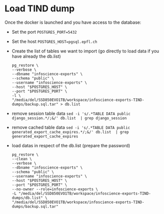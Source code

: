 # Load TIND dump

Once the docker is launched and you have access to the database: 

- Set the port `POSTGRES_PORT=5432`
- Set the host `POSTGRES_HOST=pgsql.epfl.ch`

- Create the list of tables we want to import (go directly to load data if you have already the db.list)
    ```
    pg_restore \
    --verbose \
    --dbname "infoscience-exports" \
    --schema "public" \
    --username "infoscience-exports" \
    --host "$POSTGRES_HOST" \
    --port "$POSTGRES_PORT" \
    -l \
    "/media/del/SSD850EVO1TB/workspace/infoscience-exports-TIND-dumps/backup.sql.tar" > db.list
    ```
- remove session table data
    `sed -i 's/.*TABLE DATA public django_session.*/;&/' db.list  | grep django_session`

- remove cached table data
    `sed -i 's/.*TABLE DATA public generated_export_cache_expires.*/;&/' db.list  | grep generated_export_cache_expires`

- load datas in respect of the db.list (prepare the password)
    ```
    pg_restore \
    --clean \
    --verbose \
    --dbname "infoscience-exports" \
    --schema "public" \
    --username "infoscience-exports" \
    --host "$POSTGRES_HOST" \
    --port "$POSTGRES_PORT" \
    --no-owner --role=infoscience-exports \
    -L "/media/del/SSD850EVO1TB/workspace/infoscience-exports-TIND-dumps/db.list" \
    "/media/del/SSD850EVO1TB/workspace/infoscience-exports-TIND-dumps/backup.sql.tar"
    ```
